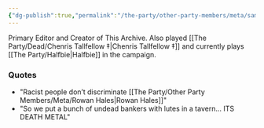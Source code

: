 ```yaml
---
{"dg-publish":true,"permalink":"/the-party/other-party-members/meta/sam-gallon/","tags":["Player"],"updated":"2025-06-10T19:04:48.840+01:00"}
---
```


Primary Editor and Creator of This Archive. Also played [[The Party/Dead/Chenris Tallfellow ‡\|Chenris Tallfellow ‡]] and currently plays [[The Party/Halfbie\|Halfbie]] in the campaign. 

### Quotes
- "Racist people don’t discriminate [[The Party/Other Party Members/Meta/Rowan Hales\|Rowan Hales]]"
- "So we put a bunch of undead bankers with lutes in a tavern... ITS DEATH METAL"